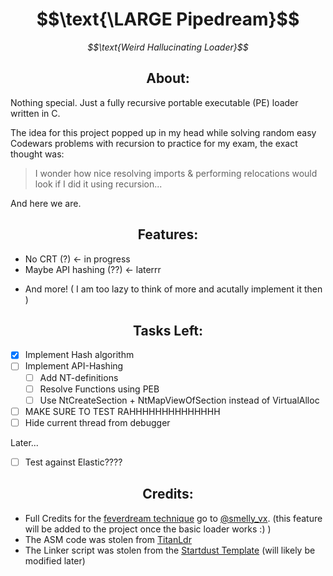 <div align=center>
   <h1>$$\text{\LARGE Pipedream}$$</h1>
   <i><p>$$\text{Weird Hallucinating Loader}$$</p></i>
</div>

## $$\text{About:}$$

Nothing special. Just a fully recursive portable executable (PE) loader written in C. 

The idea for this project popped up in my head while solving random easy Codewars 
problems with recursion to practice for my exam, the exact thought was:
>  I wonder how nice resolving imports & performing relocations would look if I did it using recursion...

And here we are.

## $$\text{Features:}$$
- No CRT (?) <- in progress
- Maybe API hashing (??) <- laterrr
<!-- - Anti-Debugging using smelly_vx's `feverdream` technique (code runs only once machine is locked)-->
<!-- - Thread hidden from debugger-->
- And more! ( I am too lazy to think of more and acutally implement it then )

<!-- and also **MAYBE** (idk if it would be bad) use pipes and have 2 processes map one executable in memory-->
## $$\text{Tasks Left:}$$

- [x] Implement Hash algorithm
- [ ] Implement API-Hashing
    - [ ] Add NT-definitions
    - [ ] Resolve Functions using PEB
    - [ ] Use NtCreateSection + NtMapViewOfSection instead of VirtualAlloc
- [ ] MAKE SURE TO TEST RAHHHHHHHHHHHHHH
- [ ] Hide current thread from debugger

Later...
- [ ] Test against Elastic????

## $$\text{Credits:}$$

- Full Credits for the [feverdream technique](https://vx-api.gitbook.io/vx-api/my-projects/fever-dream-code-executing-when-the-windows-machine-is-locked) go to [@smelly_vx](https://github.com/smellyvx). (this feature will be added to the project once the basic loader works :) )
- The ASM code was stolen from [TitanLdr](https://github.com/kyleavery/TitanLdr)
- The Linker script was stolen from the [Startdust Template](https://github.com/Cracked5pider/Stardust) (will likely be modified later)
